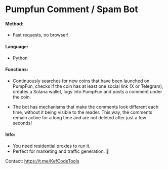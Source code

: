 # Pumpfun Comment / Spam Bot

#### Method:
- Fast requests, no browser!
  
#### Language:
- Python
  
#### Functions:
- Continuously searches for new coins that have been launched on PumpFun, checks if the coin has at least one social link (X or Telegram), creates a Solana wallet, logs into PumpFun and posts a comment under the coin. 

- The bot has mechanisms that make the comments look different each time, without it being visible to the reader. This way, the comments remain active for a long time and are not deleted after just a few seconds!

#### Info:
- You need residential proxies to run it.
- Perfect for marketing and traffic generation. 🚀


Contact: https://t.me/KefCodeTools
